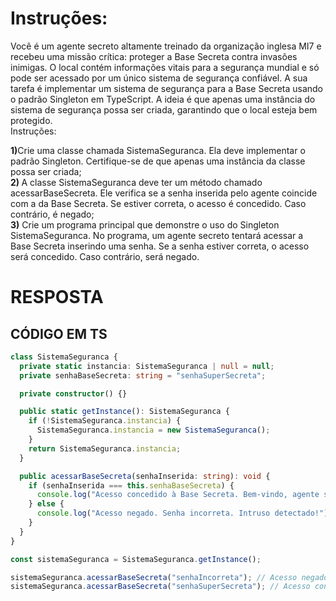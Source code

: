# Instruções:

Você é um agente secreto altamente treinado da organização inglesa MI7 e recebeu uma missão crítica: proteger a Base Secreta contra invasões inimigas. O local contém informações vitais para a segurança mundial e só pode ser acessado por um único sistema de segurança confiável.
A sua tarefa é implementar um sistema de segurança para a Base Secreta usando o padrão Singleton em TypeScript. A ideia é que apenas uma instância do sistema de segurança possa ser criada, garantindo que o local esteja bem protegido. <br>
Instruções:</b></div><div><b>1)</b>Crie uma classe chamada SistemaSeguranca. Ela deve implementar o padrão Singleton. Certifique-se de que apenas uma instância da classe possa ser criada;&nbsp;</div><div><b>2)&nbsp;</b>A classe SistemaSeguranca deve ter um método chamado acessarBaseSecreta. Ele verifica se a senha inserida pelo agente coincide com a da Base Secreta. Se estiver correta, o acesso é concedido. Caso contrário, é negado;&nbsp;</div><div><span><b>3)</b> Crie um programa principal que demonstre o uso do Singleton SistemaSeguranca. No programa, um agente secreto tentará acessar a Base Secreta inserindo uma senha. Se a senha estiver correta, o acesso será concedido. Caso contrário, será negado.</span><br></div><div><span>

# RESPOSTA

## CÓDIGO EM TS

```typescript
class SistemaSeguranca {
  private static instancia: SistemaSeguranca | null = null;
  private senhaBaseSecreta: string = "senhaSuperSecreta";

  private constructor() {}

  public static getInstance(): SistemaSeguranca {
    if (!SistemaSeguranca.instancia) {
      SistemaSeguranca.instancia = new SistemaSeguranca();
    }
    return SistemaSeguranca.instancia;
  }

  public acessarBaseSecreta(senhaInserida: string): void {
    if (senhaInserida === this.senhaBaseSecreta) {
      console.log("Acesso concedido à Base Secreta. Bem-vindo, agente secreto!");
    } else {
      console.log("Acesso negado. Senha incorreta. Intruso detectado!");
    }
  }
}

const sistemaSeguranca = SistemaSeguranca.getInstance();

sistemaSeguranca.acessarBaseSecreta("senhaIncorreta"); // Acesso negado
sistemaSeguranca.acessarBaseSecreta("senhaSuperSecreta"); // Acesso concedido

```



